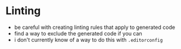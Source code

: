 # Linting

- be careful with creating linting rules that apply to generated code
- find a way to exclude the generated code if you can
- i don't currently know of a way to do this with `.editorconfig`
